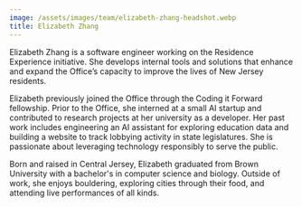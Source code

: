 ```yaml
---
image: /assets/images/team/elizabeth-zhang-headshot.webp
title: Elizabeth Zhang
---
```


Elizabeth Zhang is a software engineer working on the Residence Experience initiative. She develops internal tools and solutions that enhance and expand the Office’s capacity to improve the lives of New Jersey residents. 

Elizabeth previously joined the Office through the Coding it Forward fellowship. Prior to the Office, she interned at a small AI startup and contributed to research projects at her university as a developer. Her past work includes engineering an AI assistant for exploring education data and building a website to track lobbying activity in state legislatures. She is passionate about leveraging technology responsibly to serve the public.

Born and raised in Central Jersey, Elizabeth graduated from Brown University with a bachelor's in computer science and biology. Outside of work, she enjoys bouldering, exploring cities through their food, and attending live performances of all kinds.
